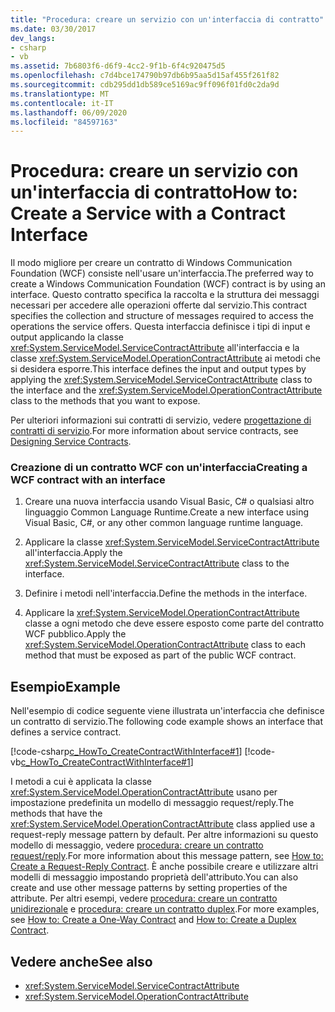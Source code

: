 ```yaml
---
title: "Procedura: creare un servizio con un'interfaccia di contratto"
ms.date: 03/30/2017
dev_langs:
- csharp
- vb
ms.assetid: 7b6803f6-d6f9-4cc2-9f1b-6f4c920475d5
ms.openlocfilehash: c7d4bce174790b97db6b95aa5d15af455f261f82
ms.sourcegitcommit: cdb295dd1db589ce5169ac9ff096f01fd0c2da9d
ms.translationtype: MT
ms.contentlocale: it-IT
ms.lasthandoff: 06/09/2020
ms.locfileid: "84597163"
---
```

# <a name="how-to-create-a-service-with-a-contract-interface"></a><span data-ttu-id="1d520-102">Procedura: creare un servizio con un'interfaccia di contratto</span><span class="sxs-lookup"><span data-stu-id="1d520-102">How to: Create a Service with a Contract Interface</span></span>
<span data-ttu-id="1d520-103">Il modo migliore per creare un contratto di Windows Communication Foundation (WCF) consiste nell'usare un'interfaccia.</span><span class="sxs-lookup"><span data-stu-id="1d520-103">The preferred way to create a Windows Communication Foundation (WCF) contract is by using an interface.</span></span> <span data-ttu-id="1d520-104">Questo contratto specifica la raccolta e la struttura dei messaggi necessari per accedere alle operazioni offerte dal servizio.</span><span class="sxs-lookup"><span data-stu-id="1d520-104">This contract specifies the collection and structure of messages required to access the operations the service offers.</span></span> <span data-ttu-id="1d520-105">Questa interfaccia definisce i tipi di input e output applicando la classe <xref:System.ServiceModel.ServiceContractAttribute> all'interfaccia e la classe <xref:System.ServiceModel.OperationContractAttribute> ai metodi che si desidera esporre.</span><span class="sxs-lookup"><span data-stu-id="1d520-105">This interface defines the input and output types by applying the <xref:System.ServiceModel.ServiceContractAttribute> class to the interface and the <xref:System.ServiceModel.OperationContractAttribute> class to the methods that you want to expose.</span></span>  
  
 <span data-ttu-id="1d520-106">Per ulteriori informazioni sui contratti di servizio, vedere [progettazione di contratti di servizio](../designing-service-contracts.md).</span><span class="sxs-lookup"><span data-stu-id="1d520-106">For more information about service contracts, see [Designing Service Contracts](../designing-service-contracts.md).</span></span>  
  
### <a name="creating-a-wcf-contract-with-an-interface"></a><span data-ttu-id="1d520-107">Creazione di un contratto WCF con un'interfaccia</span><span class="sxs-lookup"><span data-stu-id="1d520-107">Creating a WCF contract with an interface</span></span>  
  
1. <span data-ttu-id="1d520-108">Creare una nuova interfaccia usando Visual Basic, C# o qualsiasi altro linguaggio Common Language Runtime.</span><span class="sxs-lookup"><span data-stu-id="1d520-108">Create a new interface using Visual Basic, C#, or any other common language runtime language.</span></span>  
  
2. <span data-ttu-id="1d520-109">Applicare la classe <xref:System.ServiceModel.ServiceContractAttribute> all'interfaccia.</span><span class="sxs-lookup"><span data-stu-id="1d520-109">Apply the <xref:System.ServiceModel.ServiceContractAttribute> class to the interface.</span></span>  
  
3. <span data-ttu-id="1d520-110">Definire i metodi nell'interfaccia.</span><span class="sxs-lookup"><span data-stu-id="1d520-110">Define the methods in the interface.</span></span>  
  
4. <span data-ttu-id="1d520-111">Applicare la <xref:System.ServiceModel.OperationContractAttribute> classe a ogni metodo che deve essere esposto come parte del contratto WCF pubblico.</span><span class="sxs-lookup"><span data-stu-id="1d520-111">Apply the <xref:System.ServiceModel.OperationContractAttribute> class to each method that must be exposed as part of the public WCF contract.</span></span>  
  
## <a name="example"></a><span data-ttu-id="1d520-112">Esempio</span><span class="sxs-lookup"><span data-stu-id="1d520-112">Example</span></span>  
 <span data-ttu-id="1d520-113">Nell'esempio di codice seguente viene illustrata un'interfaccia che definisce un contratto di servizio.</span><span class="sxs-lookup"><span data-stu-id="1d520-113">The following code example shows an interface that defines a service contract.</span></span>  
  
 [!code-csharp[c_HowTo_CreateContractWithInterface#1](../../../../samples/snippets/csharp/VS_Snippets_CFX/c_howto_createcontractwithinterface/cs/source.cs#1)]
 [!code-vb[c_HowTo_CreateContractWithInterface#1](../../../../samples/snippets/visualbasic/VS_Snippets_CFX/c_howto_createcontractwithinterface/vb/source.vb#1)]  
  
 <span data-ttu-id="1d520-114">I metodi a cui è applicata la classe <xref:System.ServiceModel.OperationContractAttribute> usano per impostazione predefinita un modello di messaggio request/reply.</span><span class="sxs-lookup"><span data-stu-id="1d520-114">The methods that have the <xref:System.ServiceModel.OperationContractAttribute> class applied use a request-reply message pattern by default.</span></span> <span data-ttu-id="1d520-115">Per altre informazioni su questo modello di messaggio, vedere [procedura: creare un contratto request/reply](how-to-create-a-request-reply-contract.md).</span><span class="sxs-lookup"><span data-stu-id="1d520-115">For more information about this message pattern, see [How to: Create a Request-Reply Contract](how-to-create-a-request-reply-contract.md).</span></span> <span data-ttu-id="1d520-116">È anche possibile creare e utilizzare altri modelli di messaggio impostando proprietà dell'attributo.</span><span class="sxs-lookup"><span data-stu-id="1d520-116">You can also create and use other message patterns by setting properties of the attribute.</span></span> <span data-ttu-id="1d520-117">Per altri esempi, vedere [procedura: creare un contratto unidirezionale](how-to-create-a-one-way-contract.md) e [procedura: creare un contratto duplex](how-to-create-a-duplex-contract.md).</span><span class="sxs-lookup"><span data-stu-id="1d520-117">For more examples, see [How to: Create a One-Way Contract](how-to-create-a-one-way-contract.md) and [How to: Create a Duplex Contract](how-to-create-a-duplex-contract.md).</span></span>  
  
## <a name="see-also"></a><span data-ttu-id="1d520-118">Vedere anche</span><span class="sxs-lookup"><span data-stu-id="1d520-118">See also</span></span>

- <xref:System.ServiceModel.ServiceContractAttribute>
- <xref:System.ServiceModel.OperationContractAttribute>
